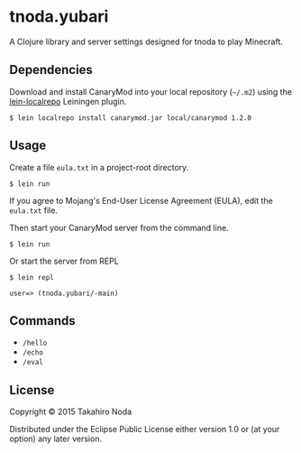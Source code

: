 # tnoda.yubari

A Clojure library and server settings designed for tnoda to play Minecraft.


## Dependencies

Download and install CanaryMod into your local repository (`~/.m2`) using the [lein-localrepo](https://github.com/kumarshantanu/lein-localrepo) Leiningen plugin.

    $ lein localrepo install canarymod.jar local/canarymod 1.2.0


## Usage

Create a file `eula.txt` in a project-root directory.

    $ lein run

If you agree to Mojang's End-User License Agreement (EULA), edit the `eula.txt` file.

Then start your CanaryMod server from the command line.

    $ lein run

Or start the server from REPL

    $ lein repl
    
    user=> (tnoda.yubari/-main)


## Commands

+ `/hello`
+ `/echo`
+ `/eval`


## License

Copyright © 2015 Takahiro Noda

Distributed under the Eclipse Public License either version 1.0 or (at
your option) any later version.
